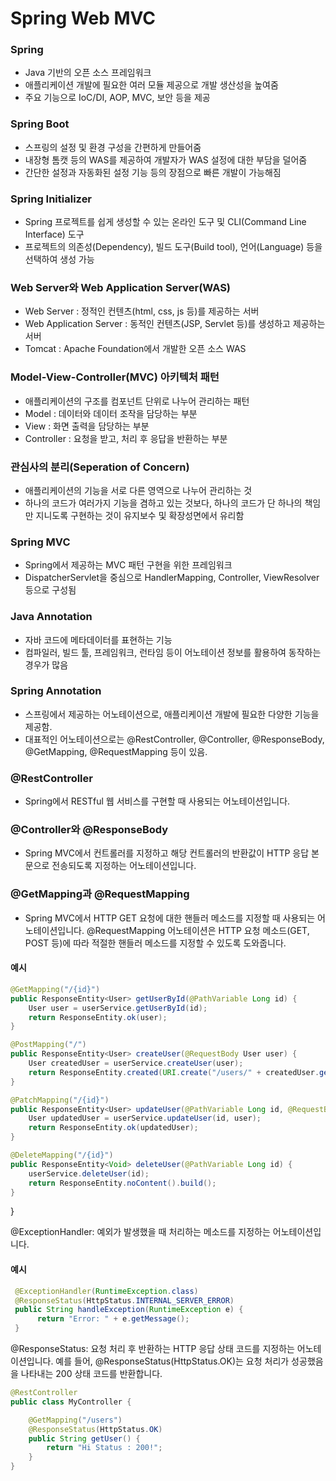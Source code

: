 # Spring Web MVC

### Spring

* Java 기반의 오픈 소스 프레임워크
* 애플리케이션 개발에 필요한 여러 모듈 제공으로 개발 생산성을 높여줌
* 주요 기능으로 IoC/DI, AOP, MVC, 보안 등을 제공

### Spring Boot

* 스프링의 설정 및 환경 구성을 간편하게 만들어줌
* 내장형 톰캣 등의 WAS를 제공하여 개발자가 WAS 설정에 대한 부담을 덜어줌
* 간단한 설정과 자동화된 설정 기능 등의 장점으로 빠른 개발이 가능해짐

### Spring Initializer

* Spring 프로젝트를 쉽게 생성할 수 있는 온라인 도구 및 CLI(Command Line Interface) 도구
* 프로젝트의 의존성(Dependency), 빌드 도구(Build tool), 언어(Language) 등을 선택하여 생성 가능

### Web Server와 Web Application Server(WAS)

* Web Server : 정적인 컨텐츠(html, css, js 등)를 제공하는 서버
* Web Application Server : 동적인 컨텐츠(JSP, Servlet 등)를 생성하고 제공하는 서버
* Tomcat : Apache Foundation에서 개발한 오픈 소스 WAS

### Model-View-Controller(MVC) 아키텍처 패턴

* 애플리케이션의 구조를 컴포넌트 단위로 나누어 관리하는 패턴
* Model : 데이터와 데이터 조작을 담당하는 부분
* View : 화면 출력을 담당하는 부분
* Controller : 요청을 받고, 처리 후 응답을 반환하는 부분

### 관심사의 분리(Seperation of Concern)

* 애플리케이션의 기능을 서로 다른 영역으로 나누어 관리하는 것
* 하나의 코드가 여러가지 기능을 겸하고 있는 것보다, 하나의 코드가 단 하나의 책임만 지니도록 구현하는 것이 유지보수 및 확장성면에서 유리함

### Spring MVC

* Spring에서 제공하는 MVC 패턴 구현을 위한 프레임워크
* DispatcherServlet을 중심으로 HandlerMapping, Controller, ViewResolver 등으로 구성됨

### Java Annotation

* 자바 코드에 메타데이터를 표현하는 기능
* 컴파일러, 빌드 툴, 프레임워크, 런타임 등이 어노테이션 정보를 활용하여 동작하는 경우가 많음

### Spring Annotation

* 스프링에서 제공하는 어노테이션으로, 애플리케이션 개발에 필요한 다양한 기능을 제공함.&#x20;
* 대표적인 어노테이션으로는 @RestController, @Controller, @ResponseBody, @GetMapping, @RequestMapping 등이 있음.

### @RestController

* Spring에서 RESTful 웹 서비스를 구현할 때 사용되는 어노테이션입니다.

### @Controller와 @ResponseBody

* Spring MVC에서 컨트롤러를 지정하고 해당 컨트롤러의 반환값이 HTTP 응답 본문으로 전송되도록 지정하는 어노테이션입니다.

### @GetMapping과 @RequestMapping

* Spring MVC에서 HTTP GET 요청에 대한 핸들러 메소드를 지정할 때 사용되는 어노테이션입니다. @RequestMapping 어노테이션은 HTTP 요청 메소드(GET, POST 등)에 따라 적절한 핸들러 메소드를 지정할 수 있도록 도와줍니다.

#### 예시

```java
@GetMapping("/{id}")
public ResponseEntity<User> getUserById(@PathVariable Long id) {
    User user = userService.getUserById(id);
    return ResponseEntity.ok(user);
}

@PostMapping("/")
public ResponseEntity<User> createUser(@RequestBody User user) {
    User createdUser = userService.createUser(user);
    return ResponseEntity.created(URI.create("/users/" + createdUser.getId())).body(createdUser);
}

@PatchMapping("/{id}")
public ResponseEntity<User> updateUser(@PathVariable Long id, @RequestBody User user) {
    User updatedUser = userService.updateUser(id, user);
    return ResponseEntity.ok(updatedUser);
}

@DeleteMapping("/{id}")
public ResponseEntity<Void> deleteUser(@PathVariable Long id) {
    userService.deleteUser(id);
    return ResponseEntity.noContent().build();
}
```

}

@ExceptionHandler: 예외가 발생했을 때 처리하는 메소드를 지정하는 어노테이션입니다.

#### 예시

```java
 @ExceptionHandler(RuntimeException.class) 
 @ResponseStatus(HttpStatus.INTERNAL_SERVER_ERROR) 
 public String handleException(RuntimeException e) { 
      return "Error: " + e.getMessage(); 
 } 
```

@ResponseStatus: 요청 처리 후 반환하는 HTTP 응답 상태 코드를 지정하는 어노테이션입니다. 예를 들어, @ResponseStatus(HttpStatus.OK)는 요청 처리가 성공했음을 나타내는 200 상태 코드를 반환합니다. &#x20;

```java
@RestController
public class MyController {

    @GetMapping("/users")
    @ResponseStatus(HttpStatus.OK)
    public String getUser() {
        return "Hi Status : 200!";
    }
}
```
